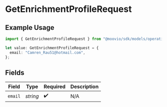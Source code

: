 # GetEnrichmentProfileRequest

## Example Usage

```typescript
import { GetEnrichmentProfileRequest } from "@moovio/sdk/models/operations";

let value: GetEnrichmentProfileRequest = {
  email: "Camren_Rau51@hotmail.com",
};
```

## Fields

| Field              | Type               | Required           | Description        |
| ------------------ | ------------------ | ------------------ | ------------------ |
| `email`            | *string*           | :heavy_check_mark: | N/A                |